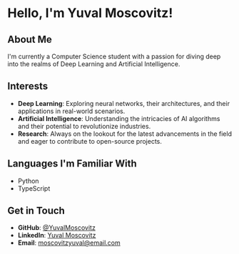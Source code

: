 # Hello, I'm Yuval Moscovitz!

## About Me

I'm currently a Computer Science student with a passion for diving deep into the realms of Deep Learning and Artificial Intelligence. 

## Interests

- **Deep Learning**: Exploring neural networks, their architectures, and their applications in real-world scenarios.
- **Artificial Intelligence**: Understanding the intricacies of AI algorithms and their potential to revolutionize industries.
- **Research**: Always on the lookout for the latest advancements in the field and eager to contribute to open-source projects.

## Languages I'm Familiar With

- Python
- TypeScript

## Get in Touch

- **GitHub**: [@YuvalMoscovitz](https://github.com/YuvalMoscovitz)
- **LinkedIn**: [Yuval Moscovitz](https://www.linkedin.com/in/yuvalmoscovitz/)
- **Email**: [moscovitzyuval@email.com](mailto:moscovitzyuval@email.com)


